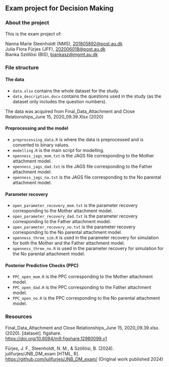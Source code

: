 ## Exam project for Decision Making

### About the project

This is the exam project of:

Nanna Marie Steenholdt (NMS), 201805892@post.au.dk <br>
Julia Flora Fürjes (JFF), 202006018@post.au.dk <br>
Bianka Szöllösi (BIS), biankasz@mgmt.au.dk

### File structure

#### The data
- `data.xlsx` contains the whole dataset for the study.
- `data_description.docx` contains the questions used in the study (as the dataset only includes the question numbers).

The data was acquired from Final_Data_Attachment and Close Relationships_June 15, 2020_09.39.Xlsx (2020)

#### Preprocessing and the model
- `preprocessing_data.R` is where the data is preprocessed and is converted to binary values.
- `modelling.R` is the main script for modelling.
- `openness_jags_mom.txt` is the JAGS file corresponding to the Mother attachment model.
- `openness_jags_dad.txt` is the JAGS file corresponding to the Father attachment model.
- `openness_jags_na.txt` is the JAGS file corresponding to the No parental attachment model.

#### Parameter recovery
- `open_parameter_recovery_mom.txt` is the parameter recovery corresponding to the Mother attachment model.
- `open_parameter_recovery_dad.txt` is the parameter recovery corresponding to the Father attachment model.
- `open_parameter_recovery_no.txt` is the parameter recovery corresponding to the No parental attachment model.
- `openness_three_sim.R` is used in the parameter recovery for simulation for both the Mother and the Father attachment model.
- `openness_three_no.R` is used in the parameter recovery for simulation for the No parental attachment model.

#### Posterior Predictive Checks (PPC)
- `PPC_open_mom.R` is the PPC corresponding to the Mother attachment model.
- `PPC_open_dad.R` is the PPC corresponding to the Father attachment model.
- `PPC_open_no.R` is the PPC corresponding to the No parental attachment model.

### Resources

Final_Data_Attachment and Close Relationships_June 15, 2020_09.39.xlsx. (2020). [dataset]. figshare. https://doi.org/10.6084/m9.figshare.12980099.v1

Fürjes, J. F., Steenholdt, N. M., & Szöllösi, B. (2024). julifurjes/JNB_DM_exam [HTML, R]. https://github.com/julifurjes/JNB_DM_exam/ (Original work published 2024)
